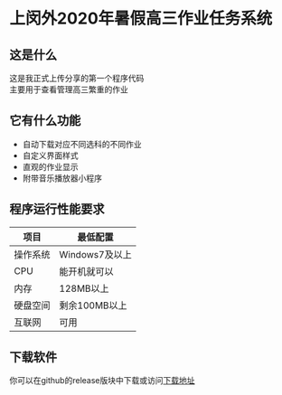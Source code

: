 <!DOCTYPE html> <html lang="zh"> <head> <meta charset="utf-8"/>  <link rel="shortcut icon" href="https://www.mdeditor.com/images/logos/favicon.ico" type="image/x-icon"/> </head> <body><h1 id="h1--2020-"><a name="上闵外2020年暑假高三作业任务系统" class="reference-link"></a><span class="header-link octicon octicon-link"></span>上闵外2020年暑假高三作业任务系统</h1><h2 id="h2-u8FD9u662Fu4EC0u4E48"><a name="这是什么" class="reference-link"></a><span class="header-link octicon octicon-link"></span>这是什么</h2><p>这是我正式上传分享的第一个程序代码<br>主要用于查看管理高三繁重的作业 </p><h2 id="h2-u5B83u6709u4EC0u4E48u529Fu80FD"><a name="它有什么功能" class="reference-link"></a><span class="header-link octicon octicon-link"></span>它有什么功能</h2><ul> <li>自动下载对应不同选科的不同作业</li><li>自定义界面样式</li><li>直观的作业显示</li><li>附带音乐播放器小程序</li></ul> <h2 id="h2-u7A0Bu5E8Fu8FD0u884Cu6027u80FDu8981u6C42"><a name="程序运行性能要求" class="reference-link"></a><span class="header-link octicon octicon-link"></span>程序运行性能要求</h2><table> <thead> <tr> <th>项目</th> <th>最低配置</th> </tr> </thead> <tbody> <tr> <td>操作系统</td> <td>Windows7及以上</td> </tr> <tr> <td>CPU</td> <td>能开机就可以</td> </tr> <tr> <td>内存</td> <td>128MB以上</td> </tr> <tr> <td>硬盘空间</td> <td>剩余100MB以上</td> </tr> <tr> <td>互联网</td> <td>可用</td> </tr> </tbody> </table> <h2 id="h2-u4E0Bu8F7Du8F6Fu4EF6"><a name="下载软件" class="reference-link"></a><span class="header-link octicon octicon-link"></span>下载软件</h2><p>你可以在github的release版块中下载或访问<a href="http://vvbbnn00.cn/Homewksys/Software/publish.htm" title="下载地址">下载地址</a></p> </body> </html>
